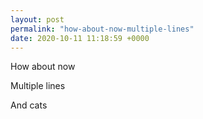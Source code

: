 ```yaml
---
layout: post
permalink: "how-about-now-multiple-lines"
date: 2020-10-11 11:18:59 +0000
---
```


How about now

Multiple lines

And cats

